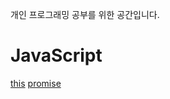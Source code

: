 개인 프로그래밍 공부를 위한 공간입니다.

# JavaScript
[this](https://github.com/ddolmat/study/blob/master/JavaScript/this.md)
[promise](https://github.com/ddolmat/study/blob/master/JavaScript/promise.md)